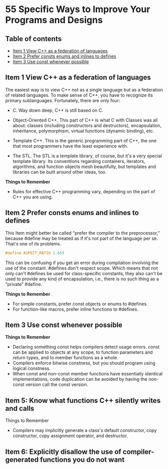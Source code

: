 # 55 Specific Ways to Improve Your Programs and Designs 

Table of contents
-----------------
  * [Item 1 View C++ as a federation of languages](#item-1-view-c++-as-a-federation-of-languages)
  * [Item 2 Prefer consts enums and inlines to defines](#item-2-prefer-consts-enums-and-inlines-to-defines)
  * [Item 3 Use const whenever possible](#item-3-use-const-whenever-possible)

Item 1 View C++ as a federation of languages
---------------------------------------------
The easiest way is to view C++ not as a single language but as a federation of related languages.
To make sense of C++, you have to recognize its primary sublanguages. Fortunately, there are
only four:

- C. Way down deep, C++ is still based on C. 

- Object-Oriented C++. This part of C++ is what C with Classes was all
about: classes (including constructors and destructors), encapsulation,
inheritance, polymorphism, virtual functions (dynamic binding), etc.

- Template C++. This is the generic programming part of C++, the one
that most programmers have the least experience with.

- The STL. The STL is a template library, of course, but it's a very special
template library. Its conventions regarding containers, iterators,
algorithms, and function objects mesh beautifully, but templates and
libraries can be built around other ideas, too.

**Things to Remember**

- Rules for effective C++ programming vary, depending on the
part of C++ you are using.

Item 2 Prefer consts enums and inlines to defines
-----------------------------------------------------

This Item might better be called “prefer the compiler to the preprocessor,”
because #define may be treated as if it's not part of the language per se. That's
one of its problems. 
```c
#define ASPECT_RATIO 1.653
```
This can be confusing if you get an error during compilation involving the use of the constant. 
#defines don't respect scope. Which means that not only can't #defines be used for class-specific
constants, they also can't be used to provide any kind of encapsulation, i.e.,
there is no such thing as a “private” #define. 

**Things to Remember**

- For simple constants, prefer const objects or enums to #defines.
- For function-like macros, prefer inline functions to #defines.

Item 3 Use const whenever possible
-----------------------------------

**Things to Remember**

- Declaring something const helps compilers detect usage errors.
const can be applied to objects at any scope, to function parameters and return types,
and to member functions as a whole.
- Compilers enforce bitwise constness, but you should program using logical constness.
- When const and non-const member functions have essentially identical implementations,
code duplication can be avoided by having the non-const version call the const version.


## Item 5: Know what functions C++ silently writes and calls

Things to Remember

- Compilers may implicitly generate a class's default constructor,
copy constructor, copy assignment operator, and destructor.

## Item 6: Explicitly disallow the use of compiler-generated functions you do not want
